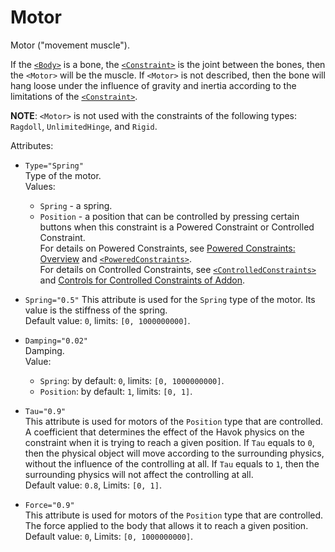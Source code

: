 # Motor

Motor ("movement muscle").

If the [`<Body>`](./../../index.md) is a bone, the [`<Constraint>`](./../index.md) is the joint between the bones, then the `<Motor>` will be the muscle. If `<Motor>` is not described, then the bone will hang loose under the influence of gravity and inertia according to the limitations of the [`<Constraint>`](./../index.md).  

**NOTE**: `<Motor>` is not used with the constraints of the following types: `Ragdoll`, `UnlimitedHinge`, and `Rigid`.

Attributes:

-   `Type="Spring"`  
    Type of the motor.  
    Values:

    -   `Spring` - a spring.  
    -   `Position` - a position that can be controlled by pressing certain buttons when this constraint is a Powered Constraint or Controlled Constraint.  
        For details on Powered Constraints, see [Powered Constraints: Overview](./../../../../../../additional_info_on_trucks/powered_constraints/powered_constraints_overview.md) and [`<PoweredConstraints>`](./../../../../poweredconstraints/index.md).  
        For details on Controlled Constraints, see [`<ControlledConstraints>`](./../../../../controlledconstraints/index.md) and [Controls for Controlled Constraints of Addon](./../../../../../../additional_info_on_trucks/addons_selected_info/controls_for_controlled_constraints.md).

-   `Spring="0.5"`
    This attribute is used for the `Spring` type of the motor. Its value is the stiffness of the spring.   
    Default value: `0`, limits: `[0, 1000000000]`.

-   `Damping="0.02"`  
    Damping.  
    Value:

    -   `Spring`: by default: `0`, limits: `[0, 1000000000]`.
    -   `Position`: by default: `1`, limits: `[0, 1]`.

-   `Tau="0.9"`  
    This attribute is used for motors of the `Position` type that are controlled. A coefficient that determines the effect of the Havok physics on the constraint when it is trying to reach a given position. If `Tau` equals to `0`, then the physical object will move according to the surrounding physics, without the influence of the controlling at all. If `Tau` equals to `1`, then the surrounding physics will not affect the controlling at all.  
    Default value: `0.8`, Limits: `[0, 1]`.

-   `Force="0.9"`  
    This attribute is used for motors of the `Position` type that are controlled. The force applied to the body that allows it to reach a given position. Default value: `0`, Limits: `[0, 1000000000]`.



